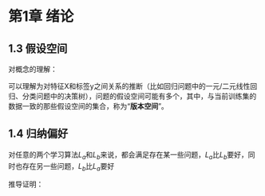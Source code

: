 # 第1章 绪论
## 1.3 假设空间
对概念的理解：

可以理解为对特征X和标签y之间关系的推断（比如回归问题中的一元/二元线性回归、分类问题中的决策树），问题的假设空间可能有多个，其中，与当前训练集的数据一致的那些假设空间的集合，称为“**版本空间**”。

## 1.4 归纳偏好
对任意的两个学习算法$L_a$和$L_b$来说，都会满足存在某一些问题，$L_a$比$L_b$要好，同时也存在另一些问题，$L_b$比$L_a$要好

推导证明：


